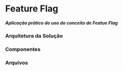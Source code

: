 # Feature Flag
##### Aplicação prático do uso do conceito de Featue Flag

### Arquitetura da Solução

### Componentes

### Arquivos